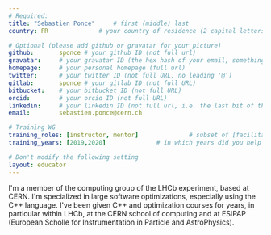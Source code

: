 ```yaml
---
# Required:
title: "Sebastien Ponce"     # first (middle) last
country: FR              # your country of residence (2 capital letters, e.g. US, GB, DE)

# Optional (please add github or gravatar for your picture)
github:       sponce # your github ID (not full url)
gravatar:     # your gravatar ID (the hex hash of your email, something like 123ef...123)
homepage:     # your personal homepage (full url)
twitter:      # your twitter ID (not full URL, no leading '@')
gitlab:       sponce # your gitlab ID (not full URL)
bitbucket:    # your bitbucket ID (not full URL)
orcid:        # your orcid ID (not full URL)
linkedin:     # your linkedin ID (not full url, i.e. the last bit of the url to your profile)
email:        sebastien.ponce@cern.ch

# Training WG
training_roles: [instructor, mentor]              # subset of [facilitator, instructor, mentor], can stay empty ([])
training_years: [2019,2020]              # in which years did you help out? (e.g. [2020, 2019])

# Don't modify the following setting
layout: educator
---
```


<!-- Optional: Write something about yourself below the '- - >'.
You can use Markdown syntax to style this page.
-->

I'm a member of the computing group of the LHCb experiment, based at CERN.
I'm specialized in large software optimizations, especially using the C++ language.
I've been given C++ and optimization courses for years, in particular within LHCb, at the CERN school of computing and at ESIPAP (European Scholle for Instrumentation in Particle and AstroPhysics).
